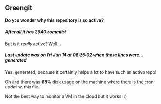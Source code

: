 ## Greengit

#### Do you wonder why this repository is so active?

##### After all it has 2940 commits!

But is it *really* active? Well...

##### Last update was on Fri Jun 14 at 08:25:02 when those lines were... generated

Yes, generated, because it certainly helps a lot to have such an active repo!

Oh and there was **65%** disk usage on the machine
where there is the cron updating this file.

Not the best way to monitor a VM in the cloud but it works! :)

